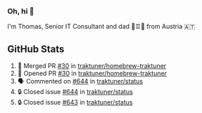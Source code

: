 ### Oh, hi 👋

I'm Thomas, Senior IT Consultant and dad 👶♊️👶 from Austria 🇦🇹

<!--
**traktuner/traktuner** is a ✨ _special_ ✨ repository because its `README.md` (this file) appears on your GitHub profile.

Here are some ideas to get you started:

- 🔭 I’m currently working on ...
- 🌱 I’m currently learning ...
- 👯 I’m looking to collaborate on ...
- 🤔 I’m looking for help with ...
- 💬 Ask me about ...
- 📫 How to reach me: ...
- 😄 Pronouns: ...
- ⚡ Fun fact: ...
-->

</div>

## GitHub Stats
<!--START_SECTION:activity-->
1. 🎉 Merged PR [#30](https://github.com/traktuner/homebrew-traktuner/pull/30) in [traktuner/homebrew-traktuner](https://github.com/traktuner/homebrew-traktuner)
2. 💪 Opened PR [#30](https://github.com/traktuner/homebrew-traktuner/pull/30) in [traktuner/homebrew-traktuner](https://github.com/traktuner/homebrew-traktuner)
3. 🗣 Commented on [#644](https://github.com/traktuner/status/issues/644#issuecomment-3392611930) in [traktuner/status](https://github.com/traktuner/status)
4. 🔒 Closed issue [#644](https://github.com/traktuner/status/issues/644) in [traktuner/status](https://github.com/traktuner/status)
5. 🔒 Closed issue [#643](https://github.com/traktuner/status/issues/643) in [traktuner/status](https://github.com/traktuner/status)
<!--END_SECTION:activity-->

